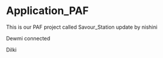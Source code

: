 # Application_PAF
This is our PAF project called Savour_Station update by nishini

Dewmi connected


Dilki

